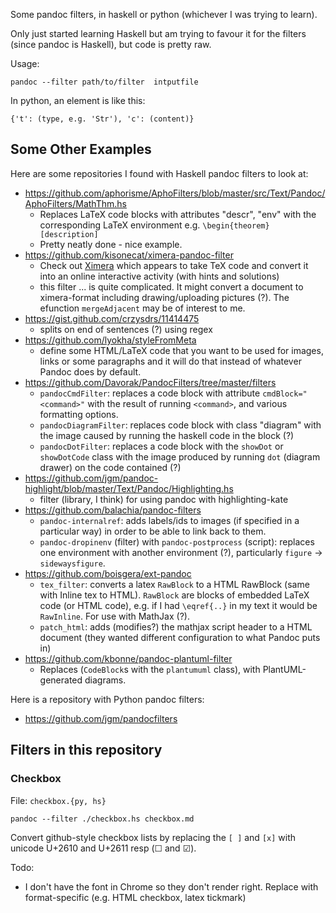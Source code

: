 Some pandoc filters, in haskell or python (whichever I was trying to learn).

Only just started learning Haskell but am trying to favour it for the filters (since pandoc is Haskell), but code is pretty raw.

Usage:

```
pandoc --filter path/to/filter  intputfile
```

In python, an element is like this:

```
{'t': (type, e.g. 'Str'), 'c': (content)}
```

## Some Other Examples

Here are some repositories I found with Haskell pandoc filters to look at:

* https://github.com/aphorisme/AphoFilters/blob/master/src/Text/Pandoc/AphoFilters/MathThm.hs
  - Replaces LaTeX code blocks with attributes "descr", "env" with the corresponding LaTeX environment e.g. `\begin{theorem}[description]`
  - Pretty neatly done - nice example.
* https://github.com/kisonecat/ximera-pandoc-filter
  - Check out [Ximera](http://ximera.osu.edu/) which appears to take TeX code and convert it into an online interactive activity (with hints and solutions)
  - this filter ... is quite complicated. It might convert a document to ximera-format including drawing/uploading pictures (?). The efunction `mergeAdjacent` may be of interest to me.
* https://gist.github.com/crzysdrs/11414475
  - splits on end of sentences (?) using regex
* https://github.com/lyokha/styleFromMeta
  - define some HTML/LaTeX code that you want to be used for images, links or some paragraphs and it will do that instead of whatever Pandoc does by default.
* https://github.com/Davorak/PandocFilters/tree/master/filters
  - `pandocCmdFilter`: replaces a code block with attribute `cmdBlock="<command>"` with the result of running `<command>`, and various formatting options.
  - `pandocDiagramFilter`: replaces code block with class "diagram" with the image caused by running the haskell code in the block (?)
  - `pandocDotFilter`: replaces a code block with the `showDot` or `showDotCode` class with the image produced by running `dot` (diagram drawer) on the code contained (?)
* https://github.com/jgm/pandoc-highlight/blob/master/Text/Pandoc/Highlighting.hs
  - filter (library, I think) for using pandoc with highlighting-kate
* https://github.com/balachia/pandoc-filters
  - `pandoc-internalref`: adds labels/ids to images (if specified in a particular way) in order to be able to link back to them.
  - `pandoc-dropinenv` (filter) with `pandoc-postprocess` (script): replaces one environment with another environment (?), particularly `figure` -> `sidewaysfigure`.
* https://github.com/boisgera/ext-pandoc
  - `tex_filter`: converts a latex `RawBlock` to a HTML RawBlock (same with Inline tex to HTML). `RawBlock` are blocks of embedded LaTeX code (or HTML code), e.g. if I had `\eqref{..}` in my text it would be `RawInline`. For use with MathJax (?).
  - `patch_html`: adds (modifies?) the mathjax script header to a HTML document (they wanted different configuration to what Pandoc puts in)
* https://github.com/kbonne/pandoc-plantuml-filter
  - Replaces (`CodeBlock`s with the `plantumuml` class), with PlantUML-generated diagrams.

Here is a repository with Python pandoc filters:

* https://github.com/jgm/pandocfilters

## Filters in this repository

### Checkbox

File: `checkbox.{py, hs}`

```
pandoc --filter ./checkbox.hs checkbox.md
```

Convert github-style checkbox lists by replacing the `[ ]` and `[x]` with unicode U+2610 and U+2611 resp (&#x2610; and &#x2611;).

Todo:

* I don't have the font in Chrome so they don't render right. Replace with format-specific (e.g. HTML checkbox, latex tickmark)

